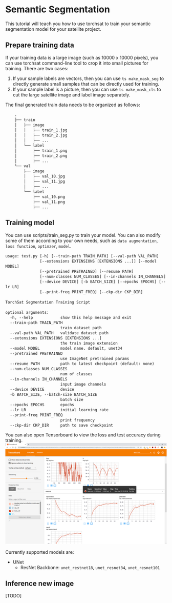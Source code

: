 # Semantic Segmentation
This tutorial will teach you how to use torchsat to train your semantic segmentation model for your satellite project.

## Prepare training data
If your training data is a large image (such as 10000 x 10000 pixels), you can use torchsat command-line tool to crop it into small pictures for training. There are two cases:
1. If your sample labels are vectors, then you can use `ts make_mask_seg` to directly generate small samples that can be directly used for training.
2. If your sample label is a picture, then you can use `ts make_mask_cls` to cut the large satellite image and label image separately.


The final generated train data needs to be organized as follows:
```
    .
    ├── train
    │   ├── image
    │   │   ├── train_1.jpg
    │   │   ├── train_2.jpg
    │   │   ├── ...
    │   └── label
    │       ├── train_1.png
    │       ├── train_2.png
    │       ├── ...
    └── val
        ├── image
        │   ├── val_10.jpg
        │   ├── val_11.jpg
        │   ├── ...
        └── label
            ├── val_10.png
            ├── val_11.png
            ├── ...
```

## Training model
You can use scripts/train_seg.py to train your model. 
You can also modify some of them according to your own needs, such as `data augmentation`, `loss function`, `optimzer`, `model`.

```
usage: test.py [-h] [--train-path TRAIN_PATH] [--val-path VAL_PATH]
               [--extensions EXTENSIONS [EXTENSIONS ...]] [--model MODEL]
               [--pretrained PRETRAINED] [--resume PATH]
               [--num-classes NUM_CLASSES] [--in-channels IN_CHANNELS]
               [--device DEVICE] [-b BATCH_SIZE] [--epochs EPOCHS] [--lr LR]
               [--print-freq PRINT_FREQ] [--ckp-dir CKP_DIR]

TorchSat Segmentation Training Script

optional arguments:
  -h, --help            show this help message and exit
  --train-path TRAIN_PATH
                        train dataset path
  --val-path VAL_PATH   validate dataset path
  --extensions EXTENSIONS [EXTENSIONS ...]
                        the train image extension
  --model MODEL         model name. default, unet34
  --pretrained PRETRAINED
                        use ImageNet pretrained params
  --resume PATH         path to latest checkpoint (default: none)
  --num-classes NUM_CLASSES
                        num of classes
  --in-channels IN_CHANNELS
                        input image channels
  --device DEVICE       device
  -b BATCH_SIZE, --batch-size BATCH_SIZE
                        batch size
  --epochs EPOCHS       epochs
  --lr LR               initial learning rate
  --print-freq PRINT_FREQ
                        print frequency
  --ckp-dir CKP_DIR     path to save checkpoint

```

You can also open Tensorboard to view the loss and test accuracy during training.
![](../_static/img/tensorboard-segmentation.png)

Currently supported models are:
- UNet
    - ResNet Backbone: `unet_restnet18`, `unet_resnet34`, `unet_resnet101`

## Inference new image
[TODO]
